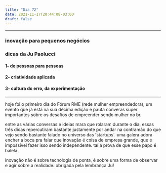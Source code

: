 ```yaml
---
title: "Dia 72"
date: 2021-11-17T20:44:08-03:00
draft: false
---
```


____
### inovação para pequenos negócios 
### dicas da Ju Paolucci
#### 1- de pessoas para pessoas
#### 2- criatividade aplicada
#### 3- cultura do erro, da experimentação
____

hoje foi o primeiro dia do Fórum RME (rede mulher empreendedora), um evento que já está na sua décima edição e pauta converas super importantes sobre os desafios de empreender sendo mulher no br.

entre as várias conversas e ideias mara que rolaram durante o dia, essas três dicas repercutiram bastante justamente por andar na contramão do que vejo sendo bastante falado no universo das 'startups'. uma galera adora encher a boca pra falar que inovação é coisa de empresa grande, que é impossível fazer isso sendo independente. taí a prova de que esse papo é balela.

inovação não é sobre tecnologia de ponta, é sobre uma forma de observar e agir sobre a realidade. obrigada pela lembrança Ju!